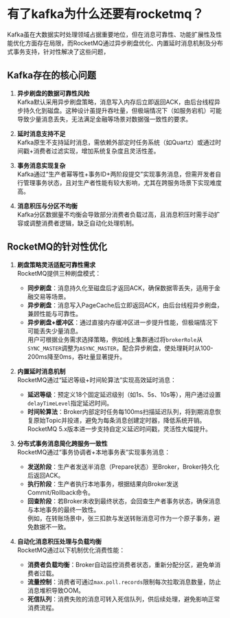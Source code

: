 # 有了kafka为什么还要有rocketmq？

Kafka虽在大数据实时处理领域占据重要地位，但在消息可靠性、功能扩展性及性能优化方面存在局限，而RocketMQ通过异步刷盘优化、内置延时消息机制及分布式事务支持，针对性解决了这些问题，

## Kafka存在的核心问题

1. **异步刷盘的数据可靠性风险**  
   Kafka默认采用异步刷盘策略，消息写入内存后立即返回ACK，由后台线程异步持久化到磁盘。这种设计虽提升吞吐量，但极端情况下（如服务宕机）可能导致少量消息丢失，无法满足金融等场景对数据强一致性的要求。

2. **延时消息支持不足**  
   Kafka原生不支持延时消息，需依赖外部定时任务系统（如Quartz）或通过时间戳+消费者过滤实现，增加系统复杂度且灵活性差。

3. **事务消息实现复杂**  
   Kafka通过“生产者幂等性+事务ID+两阶段提交”实现事务消息，但需开发者自行管理事务状态，且对生产者性能有较大影响，尤其在跨服务场景下实现难度高。

4. **消息积压与分区不均衡**  
   Kafka分区数据量不均衡会导致部分消费者负载过高，且消息积压时需手动扩容或调整消费者逻辑，缺乏自动化处理机制。

## RocketMQ的针对性优化

1. **刷盘策略灵活适配可靠性需求**  
   RocketMQ提供三种刷盘模式：
    - **同步刷盘**：消息持久化至磁盘后才返回ACK，确保数据零丢失，适用于金融交易等场景。
    - **异步刷盘**：消息写入PageCache后立即返回ACK，由后台线程异步刷盘，兼顾性能与可靠性。
    - **异步刷盘+缓冲区**：通过直接内存缓冲区进一步提升性能，但极端情况下可能丢失少量消息。  
      用户可根据业务需求选择策略，例如线上集群通过将`brokerRole`从`SYNC_MASTER`调整为`ASYNC_MASTER`，配合异步刷盘，使处理耗时从100-200ms降至0ms，吞吐量显著提升。

2. **内置延时消息机制**  
   RocketMQ通过“延迟等级+时间轮算法”实现高效延时消息：
    - **延迟等级**：预定义18个固定延迟级别（如1s、5s、10s等），用户通过设置`delayTimeLevel`指定延迟时间。
    - **时间轮算法**：Broker内部定时任务每100ms扫描延迟队列，将到期消息恢复原始Topic并投递，避免为每条消息创建定时器，降低系统开销。  
      RocketMQ 5.x版本进一步支持自定义延迟时间戳，灵活性大幅提升。

3. **分布式事务消息简化跨服务一致性**  
   RocketMQ通过“事务协调者+本地事务表”实现事务消息：
    - **发送阶段**：生产者发送半消息（Prepare状态）至Broker，Broker持久化后返回ACK。
    - **执行阶段**：生产者执行本地事务，根据结果向Broker发送Commit/Rollback命令。
    - **回查阶段**：若Broker未收到最终状态，会回查生产者事务状态，确保消息与本地事务的最终一致性。  
      例如，在转账场景中，张三扣款与发送转账消息可作为一个原子事务，避免数据不一致。

4. **自动化消息积压处理与负载均衡**  
   RocketMQ通过以下机制优化消费性能：
    - **消费者负载均衡**：Broker自动监控消费者状态，重新分配分区，避免单消费者过载。
    - **流量控制**：消费者可通过`max.poll.records`限制每次拉取消息数量，防止消息堆积导致OOM。
    - **死信队列**：消费失败的消息可转入死信队列，供后续处理，避免影响正常消费流程。